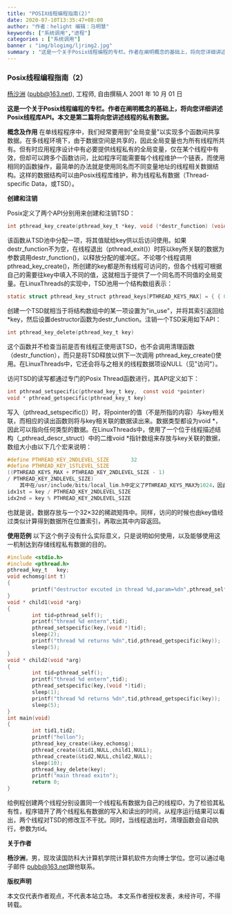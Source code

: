 ```yaml
---
title: "POSIX线程编程指南(2)"
date: 2020-07-10T13:35:47+08:00
author: "作者：helight 编辑：马明慧"
keywords: ["系统调用","进程"]
categories : ["系统调用"]
banner : "img/blogimg/ljrimg2.jpg"
summary : "这是一个关于Posix线程编程的专栏。作者在阐明概念的基础上，将向您详细讲述Posix线程库API。本文是第二篇将向您讲述线程的私有数据。"
---
```


### Posix线程编程指南（2）

[杨沙洲](http://www.ibm.com/developerworks/cn/linux/thread/posix_threadapi/part2/#author) ([pubb@163.net](mailto:pubb@163.net?subject=Posix%E7%BA%BF%E7%A8%8B%E7%BC%96%E7%A8%8B%E6%8C%87%E5%8D%97%282%29&cc=pubb@163.net)), 工程师, 自由撰稿人 2001 年 10 月 01 日

**这是一个关于Posix线程编程的专栏。作者在阐明概念的基础上，将向您详细讲述Posix线程库API。本文是第二篇将向您讲述线程的私有数据。**

**概念及作用**
在单线程程序中，我们经常要用到"全局变量"以实现多个函数间共享数据。在多线程环境下，由于数据空间是共享的，因此全局变量也为所有线程所共有。但有时应用程序设计中有必要提供线程私有的全局变量，仅在某个线程中有效，但却可以跨多个函数访问，比如程序可能需要每个线程维护一个链表，而使用相同的函数操作，最简单的办法就是使用同名而不同变量地址的线程相关数据结构。这样的数据结构可以由Posix线程库维护，称为线程私有数据（Thread- specific Data，或TSD）。

**创建和注销**

Posix定义了两个API分别用来创建和注销TSD：

```c
int pthread_key_create(pthread_key_t *key, void (*destr_function) (void *))
```

该函数从TSD池中分配一项，将其值赋给key供以后访问使用。如果destr_function不为空，在线程退出（pthread_exit()）时将以key所关联的数据为参数调用destr_function()，以释放分配的缓冲区。不论哪个线程调用pthread_key_create()，所创建的key都是所有线程可访问的，但各个线程可根据自己的需要往key中填入不同的值，这就相当于提供了一个同名而不同值的全局变量。在LinuxThreads的实现中，TSD池用一个结构数组表示：

```c
static struct pthread_key_struct pthread_keys[PTHREAD_KEYS_MAX] = { { 0, NULL } };
```

创建一个TSD就相当于将结构数组中的某一项设置为"in_use"，并将其索引返回给*key，然后设置destructor函数为destr_function。注销一个TSD采用如下API：

```c
int pthread_key_delete(pthread_key_t key)
```

这个函数并不检查当前是否有线程正使用该TSD，也不会调用清理函数（destr_function），而只是将TSD释放以供下一次调用 pthread_key_create()使用。在LinuxThreads中，它还会将与之相关的线程数据项设NULL（见"访问"）。

访问TSD的读写都通过专门的Posix Thread函数进行，其API定义如下：

```c
int pthread_setspecific(pthread_key_t key,  const void *pointer)
void * pthread_getspecific(pthread_key_t key)
```

写入（pthread_setspecific()）时，将pointer的值（不是所指的内容）与key相关联，而相应的读出函数则将与key相关联的数据读出来。数据类型都设为void *，因此可以指向任何类型的数据。在LinuxThreads中，使用了一个位于线程描述结构（_pthread_descr_struct）中的二维void *指针数组来存放与key关联的数据，数组大小由以下几个宏来说明：

```c
#define PTHREAD_KEY_2NDLEVEL_SIZE       32
#define PTHREAD_KEY_1STLEVEL_SIZE   
((PTHREAD_KEYS_MAX + PTHREAD_KEY_2NDLEVEL_SIZE - 1)
/ PTHREAD_KEY_2NDLEVEL_SIZE)
    其中在/usr/include/bits/local_lim.h中定义了PTHREAD_KEYS_MAX为1024，因此一维数组大小为32。而具体存放的位置由key值经过以下计算得到：
idx1st = key / PTHREAD_KEY_2NDLEVEL_SIZE
idx2nd = key % PTHREAD_KEY_2NDLEVEL_SIZE
```

也就是说，数据存放与一个32×32的稀疏矩阵中。同样，访问的时候也由key值经过类似计算得到数据所在位置索引，再取出其中内容返回。

**使用范例**
以下这个例子没有什么实际意义，只是说明如何使用，以及能够使用这一机制达到存储线程私有数据的目的。

```c
#include <stdio.h>
#include <pthread.h>
pthread_key_t   key;
void echomsg(int t)
{
        printf("destructor excuted in thread %d,param=%dn",pthread_self(),t);
}
void * child1(void *arg)
{
        int tid=pthread_self();
        printf("thread %d entern",tid);
        pthread_setspecific(key,(void *)tid);
        sleep(2);
        printf("thread %d returns %dn",tid,pthread_getspecific(key));
        sleep(5);
}
void * child2(void *arg)
{
        int tid=pthread_self();
        printf("thread %d entern",tid);
        pthread_setspecific(key,(void *)tid);
        sleep(1);
        printf("thread %d returns %dn",tid,pthread_getspecific(key));
        sleep(5);
}
int main(void)
{
        int tid1,tid2;
        printf("hellon");
        pthread_key_create(&key,echomsg);
        pthread_create(&tid1,NULL,child1,NULL);
        pthread_create(&tid2,NULL,child2,NULL);
        sleep(10);
        pthread_key_delete(key);
        printf("main thread exitn");
        return 0;
}
```

给例程创建两个线程分别设置同一个线程私有数据为自己的线程ID，为了检验其私有性，程序错开了两个线程私有数据的写入和读出的时间，从程序运行结果可以看出，两个线程对TSD的修改互不干扰。同时，当线程退出时，清理函数会自动执行，参数为tid。

**关于作者**

**杨沙洲**，男，现攻读国防科大计算机学院计算机软件方向博士学位。您可以通过电子邮件 [pubb@163.net](mailto:pubb@163.net?cc=pubb@163.net)跟他联系。

**版权声明**

本文仅代表作者观点，不代表本站立场。
本文系作者授权发表，未经许可，不得转载。
